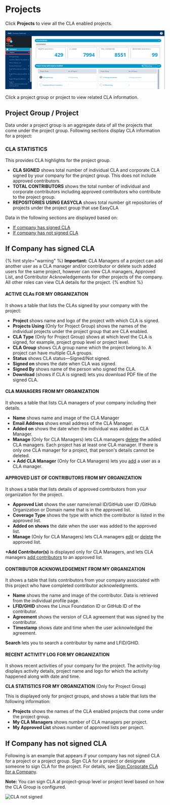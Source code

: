 # Projects

Click **Projects** to view all the CLA enabled projects.

![Projects of Company Dashboard](../../.gitbook/assets/projects-of-company-dashboard.png)

Click a project group or project to view related CLA information.

## Project Group / Project

Data under a project group is an aggregate data of all the projects that come under the project group. Following sections display CLA information for a project:

### CLA STATISTICS

This provides CLA highlights for the project group.

* **CLA SIGNED** shows total number of individual CLA and corporate CLA signed by your company for the project group. This does not include approved contributors.
* **TOTAL CONTRIBUTORS** shows the total number of individual and corporate contributors including approved contributors who contribute to the project group.
* **REPOSITORIES USING EASYCLA** shows total number git repositories of projects under the project group that use EasyCLA

Data in the following sections are displayed based on:

* [If company has signed CLA](./#if-company-has-signed-cla)
* [If company has not signed CLA](./#if-company-has-not-signed-cla)

## If Company has signed CLA

{% hint style="warning" %}
**Important:** CLA Managers of a project can add another user as a CLA manager and/or contributor or delete such added users for the same project, however can view CLA managers, Approved List, and Contributor Acknowledgements for other projects of the company. All other roles can view CLA details for the project.
{% endhint %}

#### ACTIVE CLAs FOR MY ORGANIZATION <a id="cla-for-my-organization"></a>

It shows a table that lists the CLAs signed by your company with the project:

* **Project** shows name and logo of the project with which CLA is signed.
* **Projects Using** \(Only for Project Group\) shows the names of the individual projects under the project group that are CLA enabled. 
* **CLA Type** \(Only for Project Group\) shows at which level the CLA is signed, for example, project group level or project level.
* **CLA Group** shows CLA group name which the project belong to. A project can have multiple CLA groups.
* **Status** shows CLA status—Signed/Not signed.
* **Signed on** shows the date when CLA was signed.
* **Signed By** shows name of the person who signed the CLA.
* **Download** \(shows if CLA is signed\) lets you download PDF file of the signed CLA.

#### CLA MANAGERS FROM MY ORGANIZATION <a id="cla-managers-from-my-organization"></a>

It shows a table that lists CLA managers of your company including their details.

* **Name** shows name and image of the CLA Manager
* **Email Address** shows email address of the CLA Manager.
* **Added on** shows the date when the individual was added as CLA Manager.
* **Manage** \(Only for CLA Managers\) lets CLA managers [delete](../../easycla/corporate-cla-managers/add-or-delete-cla-managers.md#delete-a-cla-manager) the added CLA managers. Each project has at least one CLA manager. If there is only one CLA manager for a project, that person's details cannot be deleted.
* **+ Add CLA Manager** \(Only for CLA Managers\) lets you [add](../../easycla/corporate-cla-managers/add-or-delete-cla-managers.md#add-a-cla-manager) a user as a CLA manager.

#### APPROVED LIST OF CONTRIBUTORS FROM MY ORGANIZATION <a id="approved-list-of-contributors-from-my-organization"></a>

It shows a table that lists details of approved contributors from your organization for the project.

* **Approved List** shows the user name/email lD/GitHub user ID /GitHub Organization or Domain name that is in the approved list.
* **Coverage Type** shows the type with which the contributor is listed in the approved list.
* **Added on** **shows** the date when the user was added to the approved list.
* **Manage** \(Only for CLA Managers\) lets CLA managers [edit](../../easycla/corporate-cla-managers/approve-and-manage-contributors.md#edit-a-contributors-details) or [delete](../../easycla/corporate-cla-managers/approve-and-manage-contributors.md#delete-a-contributors-details) the approved list.

**+Add Contributor\(s\)** is displayed only for CLA Managers, and lets CLA managers [add contributors](../../easycla/corporate-cla-managers/approve-and-manage-contributors.md#add-contributor-s) to an approved list.

#### CONTRIBUTOR ACKNOWLEDGEMENT FROM MY ORGANIZATION <a id="contributor-acknowledgement-from-my-organization"></a>

It shows a table that lists contributors from your company associated with this project who have completed contributor acknowledgments.

* **Name** shows the name and image of the contributor. Data is retrieved from the individual profile page.
* **LFID/GHID** shows the Linux Foundation ID or GitHub ID of the contributor.
* **Agreement** shows the version of CLA agreement that was signed by the contributor.
* **Timestamp** shows date and time when the user acknowledged the agreement.

**Search** lets you to search a contributor by name and LFID/GHID.

#### RECENT ACTIVITY LOG FOR MY ORGANIZATION <a id="recent-activity-log-for-my-organization"></a>

It shows recent activities of your company for the project. The activity-log displays activity details, project name and logo for which the activity happened along with date and time.

**CLA STATISTICS FOR MY ORGANIZATION** \(Only for Project Group\)

This is displayed only for project groups, and shows a table that lists the following information:

* **Projects** shows the names of the CLA enabled projects that come under the project group.
* **My CLA Managers** shows number of CLA managers per project.
* **My Approved List** shows  number of approved lists per project.

## If Company has not signed CLA

Following is an example that appears if your company has not signed CLA for a project or a project group. Sign CLA for a project or designate someone to sign CLA for the project. For details, see [Sign Corporate CLA for a Company](../../easycla/corporate-cla-manager-designee-or-initial-cla-manager/sign-corporate-cla-for-a-company.md).

**Note:** You can sign CLA at project-group level or project level based on how the CLA Group is configured.

![CLA not signed](https://gblobscdn.gitbook.com/assets%2F-M2DCN9UgoRgMEkgnLyP%2F-M9roIeDUquwapsG6oPJ%2F-M9rpJlKSE1tcHGVUxfZ%2Fcompany%20has%20not%20signed%20cla.png?alt=media&token=7c8318e4-79e9-4692-9c73-a19d3bc2d831)

